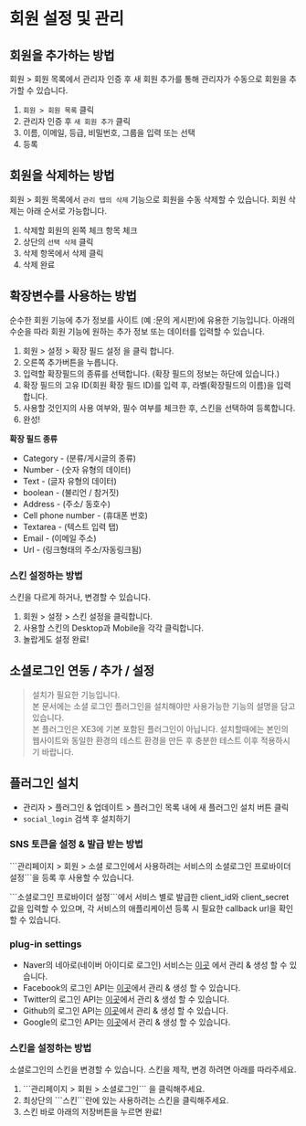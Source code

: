 # 회원 설정 및 관리

## 회원을 추가하는 방법

회원 &gt; 회원 목록에서 관리자 인증 후 새 회원 추가를 통해 관리자가 수동으로 회원을 추가할 수 있습니다.

1. `회원 > 회원 목록` 클릭
2. 관리자 인증 후 `새 회원 추가` 클릭
3. 이름, 이메일, 등급, 비밀번호, 그룹을 입력 또는 선택
4. 등록

## 회원을 삭제하는 방법

회원 &gt; 회원 목록에서 `관리 탭의 삭제` 기능으로 회원을 수동 삭제할 수 있습니다. 회원 삭제는 아래 순서로 가능합니다.

1. 삭제할 회원의 왼쪽 체크 항목 체크
2. 상단의 `선택 삭제` 클릭
3. 삭제 항목에서 삭제 클릭
4. 삭제 완료

## 확장변수를 사용하는 방법

순수한 회원 기능에 추가 정보를 사이트 \(예 :문의 게시판\)에 유용한 기능입니다. 아래의 수순을 따라 회원 기능에 원하는 추가 정보 또는 데이터를 입력할 수 있습니다.

1. 회원 &gt; 설정 &gt; 확장 필드 설정 을 클릭 합니다.
2. 오른쪽 추가버튼을 누릅니다.
3. 입력할 확장필드의 종류를 선택합니다. \(확장 필드의 정보는 하단에 있습니다.\)
4. 확장 필드의 고유 ID\(회원 확장 필드 ID\)를 입력 후, 라벨\(확장필드의 이름\)을 입력 합니다.
5. 사용할 것인지의 사용 여부와, 필수 여부를 체크한 후, 스킨을 선택하여 등록합니다.
6. 완성!

**확장 필드 종류**

* Category - \(분류/게시글의 종류\)
* Number - \(숫자 유형의 데이터\)
* Text - \(글자 유형의 데이터\)
* boolean - \(불리언 / 참거짓\)
* Address - \(주소/ 동호수\)
* Cell phone number - \(휴대폰 번호\)
* Textarea - \(텍스트 입력 탭\)
* Email - \(이메일 주소\)
* Url - \(링크형태의 주소/자동링크됨\)

### 스킨 설정하는 방법

스킨을 다르게 하거나, 변경할 수 있습니다.

1. 회원 &gt; 설정 &gt; 스킨 설정을 클릭합니다.
2. 사용할 스킨의 Desktop과 Mobile을 각각 클릭합니다.
3. 놀랍게도 설정 완료!

## 소셜로그인 연동 / 추가 / 설정

>설치가 필요한 기능입니다.  
본 문서에는 소셜 로그인 플러그인을 설치해야만 사용가능한 기능의 설명을 담고 있습니다.  
본 플러그인은 XE3에 기본 포함된 플러그인이 아닙니다. 설치할때에는 본인의 웹사이트와 동일한 환경의 테스트 환경을 만든 후 충분한 테스트 이후 적용하시기 바랍니다.
>

## 플러그인 설치

* 관리자 &gt; 플러그인 & 업데이트 &gt; 플러그인 목록 내에 새 플러그인 설치 버튼 클릭
* `social_login` 검색 후 설치하기

### SNS 토큰을 설정 & 발급 받는 방법

```관리페이지 > 회원 > 소셜 로그인에서 사용하려는 서비스의 소셜로그인 프로바이더 설정``\`을 등록 후 사용할 수 있습니다.

```소셜로그인 프로바이더 설정``\`에서 서비스 별로 발급한 client\_id와 client\_secret 값을 입력할 수 있으며, 각 서비스의 애플리케이션 등록 시 필요한 callback url을 확인할 수 있습니다.

### plug-in settings

* Naver의 네아로\(네이버 아이디로 로그인\) 서비스는 [이곳](https://developers.naver.com/apps/#/list) 에서 관리 & 생성 할 수 있습니다.
* Facebook의 로그인 API는 [이곳](https://developers.facebook.com/apps/)에서 관리 & 생성 할 수 있습니다.
* Twitter의 로그인 API는 [이곳](https://developer.twitter.com/en/apps)에서 관리 & 생성 할 수 있습니다.
* Github의 로그인 API는 [이곳](https://github.com/settings/developers)에서 관리 & 생성 할 수 있습니다.
* Google의 로그인 API는 [이곳](https://console.developers.google.com/)에서 관리 & 생성 할 수 있습니다.

### 스킨을 설정하는 방법

소셜로그인의 스킨을 변경할 수 있습니다. 스킨을 제작, 변경 하려면 아래를 따라주세요.

1. ```관리페이지 > 회원 > 소셜로그인``\` 을 클릭해주세요.
2. 최상단의 ```스킨``\`란에 있는 사용하려는 스킨을 클릭해주세요.
3. 스킨 바로 아래의 저장버튼을 누르면 완료!

